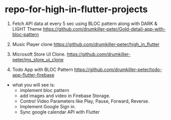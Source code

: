 # repo-for-high-in-flutter-projects

1. Fetch API data at every 5 sec using BLOC pattern along with DARK & LIGHT Theme
https://github.com/drumkiller-peter/Gold-detail-app-with-bloc-pattern

2. Music Player clone
https://github.com/drumkiller-peter/high_in_flutter

3. Microsoft Store UI Clone.
https://github.com/drumkiller-peter/ms_store_ui_clone

4. Todo App with BLOC Pattern
<https://github.com/drumkiller-peter/todo-app-flutter-firebase>
- what you will see is:
  * implement bloc pattern 
  * add images and video in Firebase Storage.
  * Control Video Parameters like Play, Pause, Forward, Reverse.
  * Implement Google Sign in.
  * Sync google calendar API with Flutter
